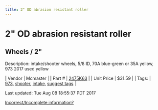 ```yaml
---
title: 2" OD abrasion resistant roller
---
```


# 2" OD abrasion resistant roller
## Wheels / 2"
Description: 	intake/shooter wheels, 5/8 ID, 70A blue-green or 35A yellow, 973 2017 used yellow 

| Vendor | Mcmaster | 
| Part # | [2475K63](https://www.mcmaster.com/#2475K63) | 
| Unit Price | $31.59 | 
| Tags: | [973](https://jgermita.github.io/frc-parts/search/?q=973), [shooter](https://jgermita.github.io/frc-parts/search/?q=shooter), [intake](https://jgermita.github.io/frc-parts/search/?q=intake), [suggest tags](https://docs.google.com/forms/d/e/1FAIpQLSeWyY8v3RgOty-MyWmh9U0iivNYN_molChYyS-0U-o-kOAv_g/viewform) | 

Last updated: Tue Aug 08 18:55:37 PDT 2017

 [Incorrect/Incomplete information?](https://docs.google.com/forms/d/e/1FAIpQLSeWyY8v3RgOty-MyWmh9U0iivNYN_molChYyS-0U-o-kOAv_g/viewform)
